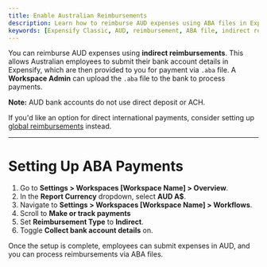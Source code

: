 ```yaml
---
title: Enable Australian Reimbursements
description: Learn how to reimburse AUD expenses using ABA files in Expensify.
keywords: [Expensify Classic, AUD, reimbursement, ABA file, indirect reimbursement, Expensify, Australian payments]
---
```

<div id="expensify-classic" markdown="1">
  
You can reimburse AUD expenses using **indirect reimbursements**. This allows Australian employees to submit their bank account details in Expensify, which are then provided to you for payment via `.aba` file. A **Workspace Admin** can upload the `.aba` file to the bank to process payments.

**Note:** AUD bank accounts do not use direct deposit or ACH.

If you'd like an option for direct international payments, consider setting up [global reimbursements](https://help.expensify.com/articles/expensify-classic/bank-accounts-and-payments/bank-accounts/Enable-Global-Reimbursements) instead. 

---

# Setting Up ABA Payments

1. Go to **Settings > Workspaces [Workspace Name] > Overview**.
2. In the **Report Currency** dropdown, select **AUD A$**.
3. Navigate to **Settings > Workspaces [Workspace Name] > Workflows**.
4. Scroll to **Make or track payments**
5. Set **Reimbursement Type** to **Indirect**.
6. Toggle **Collect bank account details** on.

Once the setup is complete, employees can submit expenses in AUD, and you can process reimbursements via ABA files.

</div>
